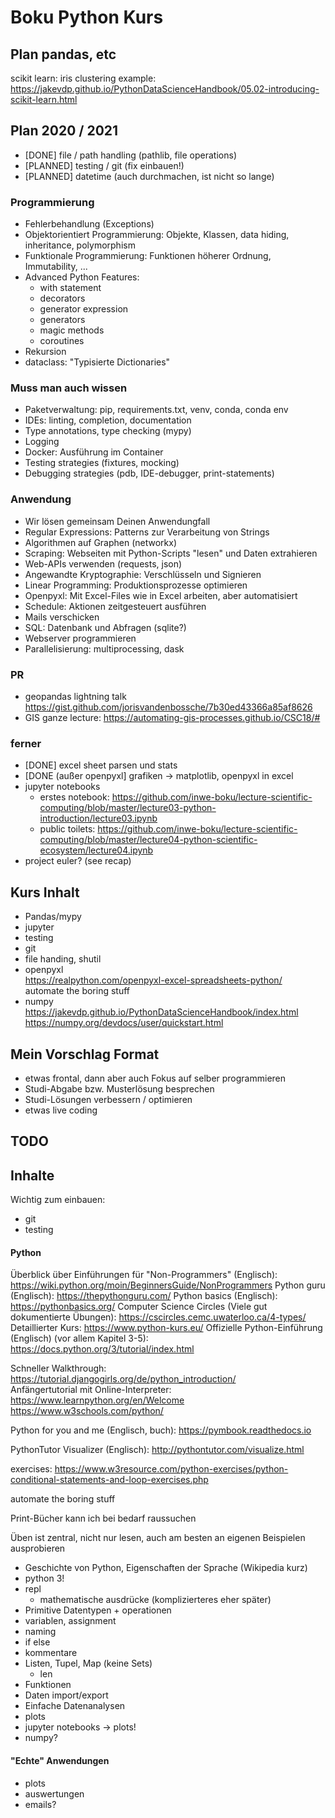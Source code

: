 # Boku Python Kurs


## Plan pandas, etc


scikit learn: iris clustering example:
https://jakevdp.github.io/PythonDataScienceHandbook/05.02-introducing-scikit-learn.html



## Plan 2020 / 2021
* [DONE] file / path handling (pathlib, file operations)
* [PLANNED] testing / git (fix einbauen!)
* [PLANNED] datetime (auch durchmachen, ist nicht so lange)

### Programmierung
* Fehlerbehandlung (Exceptions)
* Objektorientiert Programmierung: Objekte, Klassen, data hiding, inheritance, polymorphism
* Funktionale Programmierung: Funktionen höherer Ordnung, Immutability, ...
* Advanced Python Features:
  * with statement
  * decorators
  * generator expression
  * generators
  * magic methods
  * coroutines
* Rekursion
* dataclass: "Typisierte Dictionaries"

### Muss man auch wissen
* Paketverwaltung: pip, requirements.txt, venv, conda, conda env
* IDEs: linting, completion, documentation
* Type annotations, type checking (mypy)
* Logging
* Docker: Ausführung im Container
* Testing strategies (fixtures, mocking)
* Debugging strategies (pdb, IDE-debugger, print-statements)


### Anwendung
* Wir lösen gemeinsam Deinen Anwendungfall
* Regular Expressions: Patterns zur Verarbeitung von Strings 
* Algorithmen auf Graphen (networkx)
* Scraping: Webseiten mit Python-Scripts "lesen" und Daten extrahieren 
* Web-APIs verwenden (requests, json)
* Angewandte Kryptographie: Verschlüsseln und Signieren
* Linear Programming: Produktionsprozesse optimieren
* Openpyxl: Mit Excel-Files wie in Excel arbeiten, aber automatisiert
  <!--  https://towardsdatascience.com/automate-excel-reporting-with-python-233dd61fb0f2 example: report files for every month, then add formula in every file https://towardsdatascience.com/automate-these-3-boring-excel-tasks-with-python-666b4ded101b -->
* Schedule: Aktionen zeitgesteuert ausführen <!-- ( code-examples/my_schedule.py ) https://pypi.org/project/schedule/ -->
* Mails verschicken <!-- ( code-examples/mail.py )   -->
* SQL: Datenbank und Abfragen (sqlite?)
* Webserver programmieren
* Parallelisierung: multiprocessing, dask


### PR
* geopandas lightning talk https://gist.github.com/jorisvandenbossche/7b30ed43366a85af8626
* GIS ganze lecture: https://automating-gis-processes.github.io/CSC18/#


### ferner
 * [DONE] excel sheet parsen und stats
 * [DONE (außer openpyxl] grafiken -> matplotlib, openpyxl in excel
 * jupyter notebooks
   * erstes notebook: https://github.com/inwe-boku/lecture-scientific-computing/blob/master/lecture03-python-introduction/lecture03.ipynb
   * public toilets: https://github.com/inwe-boku/lecture-scientific-computing/blob/master/lecture04-python-scientific-ecosystem/lecture04.ipynb
 * project euler? (see recap)

## Kurs Inhalt
* Pandas/mypy
* jupyter
* testing
* git
* file handing, shutil
* openpyxl  
  https://realpython.com/openpyxl-excel-spreadsheets-python/  
  automate the boring stuff
* numpy  
  https://jakevdp.github.io/PythonDataScienceHandbook/index.html  
  https://numpy.org/devdocs/user/quickstart.html  

<!--
## Inputs Richard
* programmieren (schleifen, datentypen, listen, dictionary)
* datenauswertung excel / R -> grafik
* simulationsprozesse
* heuristiken

- gibt folien von extra LVA die Richard macht
- Konkrete beispiele in Excel, R

-->

## Mein Vorschlag Format

* etwas frontal, dann aber auch Fokus auf selber programmieren
* Studi-Abgabe bzw. Musterlösung besprechen
* Studi-Lösungen verbessern / optimieren
* etwas live coding


## TODO

<!--
* xkcd python
* import antigravity -> import webbrowser
* debugger kurz vorzeigen
* help(log) für optional argument
* help(math) geht nur nach import math
* math.cos: immer diese variante, kein "import *"
* python erklären: sprache VS interpreter VS thonny
* hint: aufgabe replace: nur 1 zeile
* analysemodus von thonny einbauen
* suche bei google: python how do i (stackoverflow)
-->




## Inhalte

Wichtig zum einbauen:
* git
* testing

#### Python

Überblick über Einführungen für "Non-Programmers" (Englisch): https://wiki.python.org/moin/BeginnersGuide/NonProgrammers
Python guru (Englisch): https://thepythonguru.com/
Python basics (Englisch): https://pythonbasics.org/
Computer Science Circles (Viele gut dokumentierte Übungen): https://cscircles.cemc.uwaterloo.ca/4-types/
Detaillierter Kurs: https://www.python-kurs.eu/
Offizielle Python-Einführung (Englisch) (vor allem Kapitel 3-5): https://docs.python.org/3/tutorial/index.html  

Schneller Walkthrough: https://tutorial.djangogirls.org/de/python_introduction/  
Anfängertutorial mit Online-Interpreter: https://www.learnpython.org/en/Welcome https://www.w3schools.com/python/  

Python for you and me (Englisch, buch): https://pymbook.readthedocs.io

PythonTutor Visualizer (Englisch): http://pythontutor.com/visualize.html


exercises: https://www.w3resource.com/python-exercises/python-conditional-statements-and-loop-exercises.php

automate the boring stuff

Print-Bücher kann ich bei bedarf raussuchen

Üben ist zentral, nicht nur lesen, auch am besten an eigenen Beispielen ausprobieren

* Geschichte von Python, Eigenschaften der Sprache (Wikipedia kurz)
* python 3!
* repl
    * mathematische ausdrücke (komplizierteres eher später)
* Primitive Datentypen + operationen
* variablen, assignment
* naming
* if else
* kommentare
* Listen, Tupel, Map (keine Sets)
    * len
* Funktionen
* Daten import/export
* Einfache Datenanalysen
* plots
* jupyter notebooks -> plots!
* numpy?

#### "Echte" Anwendungen
* plots
* auswertungen
* emails?

